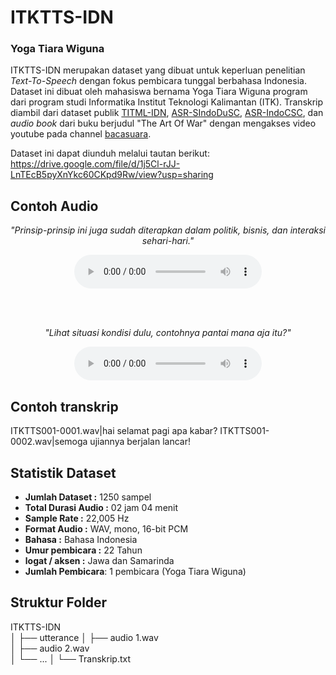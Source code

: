 # ITKTTS-IDN

### Yoga Tiara Wiguna

ITKTTS-IDN merupakan dataset yang dibuat untuk keperluan penelitian _Text-To-Speech_ dengan fokus pembicara tunggal berbahasa Indonesia. Dataset ini dibuat oleh mahasiswa bernama Yoga Tiara Wiguna program dari program studi Informatika Institut Teknologi Kalimantan (ITK). Transkrip diambil dari dataset publik [TITML-IDN](https://research.nii.ac.jp/src/en/TITML-IDN.html), [ASR-SIndoDuSC](https://magichub.com/datasets/indonesian-scripted-speech-corpus-daily-use-sentence/), [ASR-IndoCSC](https://magichub.com/datasets/indonesian-conversational-speech-corpus/), dan _audio book_ dari buku berjudul "The Art Of War" dengan mengakses video youtube pada channel [bacasuara](https://www.youtube.com/watch?v=XE5aP5JkPbI&t=33s).

Dataset ini dapat diunduh melalui tautan berikut:
https://drive.google.com/file/d/1j5Cl-rJJ-LnTEcB5pyXnYkc60CKpd9Rw/view?usp=sharing

## Contoh Audio

<div style="text-align: center; margin: 0px 0;">
  <p>
    <i>
        "Prinsip-prinsip ini juga sudah diterapkan dalam politik, bisnis, dan interaksi sehari-hari."
    </i>
  </p>
  <audio controls="controls">{ip}{form_title}{ip}

   <source src="https://www.dropbox.com/scl/fi/325qimcclvl1c24l48zpl/ground-truth_ts_1.wav?rlkey=zyjcg9njd3dvc45ie7nhssa1q&st=krj00nne&raw=1" type="audio/wav" />
 </audio>

<br><br>

  <p>
    <i>
        "Lihat situasi kondisi dulu, contohnya pantai mana aja itu?"
    </i>
  </p>
  <audio controls="controls">{ip}{form_title}{ip}

   <source src="https://www.dropbox.com/scl/fi/olsqedkjdey1zpr3z0sod/ground-truth_ts_2.wav?rlkey=s69481z689hrdtqhrsal2e1e2&st=eh2tjgs7&raw=1" type="audio/wav" />
 </audio>
</div>

## Contoh transkrip

ITKTTS001-0001.wav|hai selamat pagi apa kabar?
ITKTTS001-0002.wav|semoga ujiannya berjalan lancar!

## Statistik Dataset

- **Jumlah Dataset :** 1250 sampel
- **Total Durasi Audio :** 02 jam 04 menit
- **Sample Rate :** 22,005 Hz
- **Format Audio :** WAV, mono, 16-bit PCM
- **Bahasa :** Bahasa Indonesia
- **Umur pembicara :** 22 Tahun
- **logat / aksen :** Jawa dan Samarinda
- **Jumlah Pembicara**: 1 pembicara (Yoga Tiara Wiguna)

## Struktur Folder

ITKTTS-IDN  
│
├── utterance
│ ├── audio 1.wav  
│ ├── audio 2.wav  
│ └── ...
│
└── Transkrip.txt
